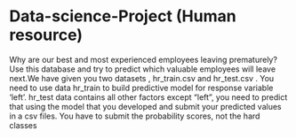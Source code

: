 # Data-science-Project (Human resource)


Why are our best and most experienced employees leaving prematurely? Use this database and try to predict which valuable employees will leave next.We have given you two datasets , hr_train.csv and hr_test.csv . You need to use data hr_train to build predictive model for response variable ‘left’. hr_test data contains all other factors except “left”, you need to predict that using the model that you developed and submit your predicted values in a csv files.
You have to submit the probability scores, not the hard classes

